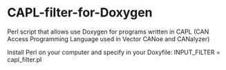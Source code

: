 # CAPL-filter-for-Doxygen
Perl script that allows use Doxygen for programs written in CAPL (CAN Access Programming Language used in Vector CANoe and CANalyzer)

Install Perl on your computer and specify in your Doxyfile:
INPUT_FILTER           = capl_filter.pl
